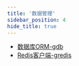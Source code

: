 ```yaml
---
title: '数据管理'
sidebar_position: 4
hide_title: true
---
```


- [数据库ORM-gdb](output/goframe-v2.0-md/组件列表/数据管理/数据库ORM-gdb)
- [Redis客户端-gredis](output/goframe-v2.0-md/组件列表/数据管理/Redis客户端-gredis)